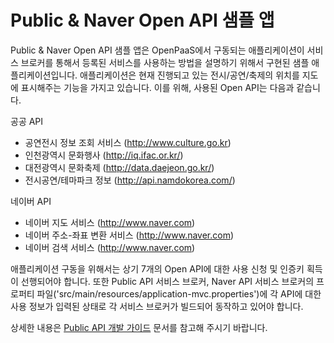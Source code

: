 # Public & Naver Open API 샘플 앱
Public & Naver Open API 샘플 앱은 OpenPaaS에서 구동되는 애플리케이션이 서비스 브로커를 통해서 등록된 서비스를 사용하는 방법을 설명하기 위해서 구현된 샘플 애플리케이션입니다. 애플리케이션은 현재 진행되고 있는 전시/공연/축제의 위치를 지도에 표시해주는 기능을 가지고 있습니다. 이를 위해, 사용된 Open API는 다음과 같습니다.

공공 API
- 공연전시 정보 조회 서비스 (http://www.culture.go.kr)
- 인천광역시 문화행사 (http://iq.ifac.or.kr/)
- 대전광역시 문화축제 (http://data.daejeon.go.kr/)
- 전시공연/테마파크 정보 (http://api.namdokorea.com/)

네이버 API
- 네이버 지도 서비스 (http://www.naver.com)
- 네이버 주소-좌표 변환 서비스 (http://www.naver.com)
- 네이버 검색 서비스 (http://www.naver.com)

애플리케이션 구동을 위해서는 상기 7개의 Open API에 대한 사용 신청 및 인증키 획득이 선행되어야 합니다. 또한 Public API 서비스 브로커, Naver API 서비스 브로커의 프로퍼티 파일('src/main/resources/application-mvc.properties')에 각 API에 대한 사용 정보가 입력된 상태로 각 서비스 브로커가 빌드되어 동작하고 있어야 합니다.

상세한 내용은 [Public API 개발 가이드](https://github.com/OpenPaaSRnD/Documents-PaaSTA-1.0/blob/master/Development-Guide/PublicAPI_devlope_guide.md) 문서를 참고해 주시기 바랍니다.
